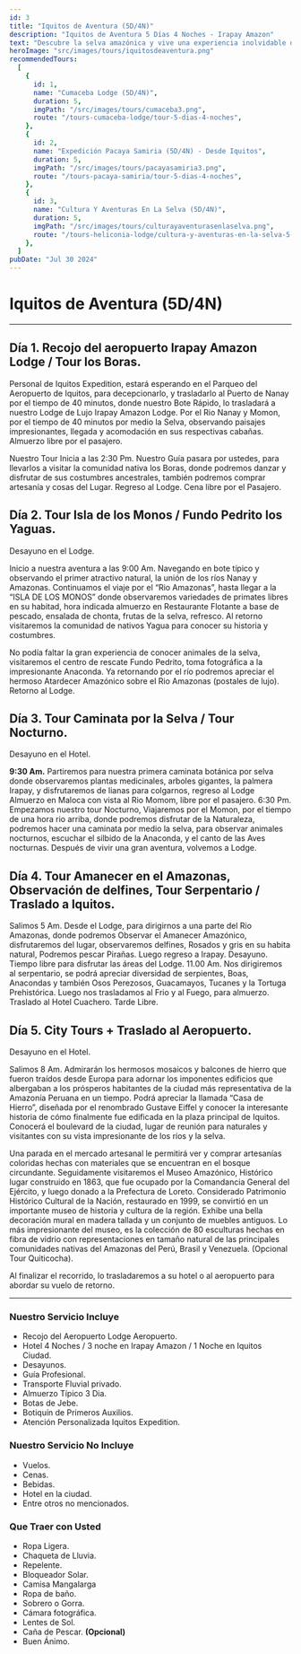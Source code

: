 ```yaml
---
id: 3
title: "Iquitos de Aventura (5D/4N)"
description: "Iquitos de Aventura 5 Días 4 Noches - Irapay Amazon"
text: "Descubre la selva amazónica y vive una experiencia inolvidable donde la exploración, la naturaleza y la emoción convergen."
heroImage: "src/images/tours/iquitosdeaventura.png"
recommendedTours:
  [
    {
      id: 1,
      name: "Cumaceba Lodge (5D/4N)",
      duration: 5,
      imgPath: "/src/images/tours/cumaceba3.png",
      route: "/tours-cumaceba-lodge/tour-5-dias-4-noches",
    },
    {
      id: 2,
      name: "Expedición Pacaya Samiria (5D/4N) - Desde Iquitos",
      duration: 5,
      imgPath: "/src/images/tours/pacayasamiria3.png",
      route: "/tours-pacaya-samiria/tour-5-dias-4-noches",
    },
    {
      id: 3,
      name: "Cultura Y Aventuras En La Selva (5D/4N)",
      duration: 5,
      imgPath: "/src/images/tours/culturayaventurasenlaselva.png",
      route: "/tours-heliconia-lodge/cultura-y-aventuras-en-la-selva-5-dias-4-noches",
    },
  ]
pubDate: "Jul 30 2024"
---
```


# Iquitos de Aventura (5D/4N)

---

## Día 1. Recojo del aeropuerto Irapay Amazon Lodge / Tour los Boras.

Personal de Iquitos Expedition, estará esperando en el Parqueo del Aeropuerto de Iquitos, para decepcionarlo, y trasladarlo al Puerto de Nanay por el tiempo de 40 minutos, donde nuestro Bote Rápido, lo trasladará a nuestro Lodge de Lujo Irapay Amazon Lodge. Por el Rio Nanay y Momon, por el tiempo de 40 minutos por medio la Selva, observando paisajes impresionantes, llegada y acomodación en sus respectivas cabañas. Almuerzo libre por el pasajero.

Nuestro Tour Inicia a las 2:30 Pm. Nuestro Guía pasara por ustedes, para llevarlos a visitar la comunidad nativa los Boras, donde podremos danzar y disfrutar de sus costumbres ancestrales, también podremos comprar artesanía y cosas del Lugar. Regreso al Lodge. Cena libre por el Pasajero.

## Día 2. Tour Isla de los Monos / Fundo Pedrito los Yaguas.

Desayuno en el Lodge.

Inicio a nuestra aventura a las 9:00 Am. Navegando en bote típico y observando el primer atractivo natural, la unión de los ríos Nanay y Amazonas. Continuamos el viaje por el “Rio Amazonas”, hasta llegar a la “ISLA DE LOS MONOS” donde observaremos variedades de primates libres en su habitad, hora indicada almuerzo en Restaurante Flotante a base de pescado, ensalada de chonta, frutas de la selva, refresco. Al retorno visitaremos la comunidad de nativos Yagua para conocer su historia y costumbres.

No podía faltar la gran experiencia de conocer animales de la selva, visitaremos el centro de rescate Fundo Pedrito, toma fotográfica a la impresionante Anaconda. Ya retornando por el río podremos apreciar el hermoso Atardecer Amazónico sobre el Rio Amazonas (postales de lujo). Retorno al Lodge.

## Día 3. Tour Caminata por la Selva / Tour Nocturno.

Desayuno en el Hotel.

**9:30 Am.** Partiremos para nuestra primera caminata botánica por selva donde observaremos plantas medicinales, arboles gigantes, la palmera Irapay, y disfrutaremos de lianas para colgarnos, regreso al Lodge Almuerzo en Maloca con vista al Rio Momom, libre por el pasajero. 6:30 Pm. Empezamos nuestro tour Nocturno, Viajaremos por el Momon, por el tiempo de una hora rio arriba, donde podremos disfrutar de la Naturaleza, podremos hacer una caminata por medio la selva, para observar animales nocturnos, escuchar el silbido de la Anaconda, y el canto de las Aves nocturnas. Después de vivir una gran aventura, volvemos a Lodge.

## Día 4. Tour Amanecer en el Amazonas, Observación de delfines, Tour Serpentario / Traslado a Iquitos.

Salimos 5 Am. Desde el Lodge, para dirigirnos a una parte del Rio Amazonas, donde podremos Observar el Amanecer Amazónico, disfrutaremos del lugar, observaremos delfines, Rosados y gris en su habita natural, Podremos pescar Pirañas. Luego regreso a Irapay. Desayuno. Tiempo libre para disfrutar las áreas del Lodge. 11.00 Am. Nos dirigiremos al serpentario, se podrá apreciar diversidad de serpientes, Boas, Anacondas y también Osos Perezosos, Guacamayos, Tucanes y la Tortuga Prehistórica. Luego nos trasladamos al Frio y al Fuego, para almuerzo. Traslado al Hotel Cuachero. Tarde Libre.

## Día 5. City Tours + Traslado al Aeropuerto.

Desayuno en el Hotel.

Salimos 8 Am. Admirarán los hermosos mosaicos y balcones de hierro que fueron traídos desde Europa para adornar los imponentes edificios que albergaban a los prósperos habitantes de la ciudad más representativa de la Amazonía Peruana en un tiempo. Podrá apreciar la llamada “Casa de Hierro”, diseñada por el renombrado Gustave Eiffel y conocer la interesante historia de cómo finalmente fue edificada en la plaza principal de Iquitos. Conocerá el boulevard de la ciudad, lugar de reunión para naturales y visitantes con su vista impresionante de los ríos y la selva.

Una parada en el mercado artesanal le permitirá ver y comprar artesanías coloridas hechas con materiales que se encuentran en el bosque circundante. Seguidamente visitaremos el Museo Amazónico, Histórico lugar construido en 1863, que fue ocupado por la Comandancia General del Ejército, y luego donado a la Prefectura de Loreto. Considerado Patrimonio Histórico Cultural de la Nación, restaurado en 1999, se convirtió en un importante museo de historia y cultura de la región. Exhibe una bella decoración mural en madera tallada y un conjunto de muebles antiguos. Lo más impresionante del museo, es la colección de 80 esculturas hechas en fibra de vidrio con representaciones en tamaño natural de las principales comunidades nativas del Amazonas del Perú, Brasil y Venezuela. (Opcional Tour Quiticocha).

Al finalizar el recorrido, lo trasladaremos a su hotel o al aeropuerto para abordar su vuelo de retorno.

---

### Nuestro Servicio Incluye

- Recojo del Aeropuerto Lodge Aeropuerto.
- Hotel 4 Noches / 3 noche en Irapay Amazon / 1 Noche en Iquitos Ciudad.
- Desayunos.
- Guía Profesional.
- Transporte Fluvial privado.
- Almuerzo Típico 3 Dia.
- Botas de Jebe.
- Botiquín de Primeros Auxilios.
- Atención Personalizada Iquitos Expedition.

### Nuestro Servicio No Incluye

- Vuelos.
- Cenas.
- Bebidas.
- Hotel en la ciudad.
- Entre otros no mencionados.

### Que Traer con Usted

- Ropa Ligera.
- Chaqueta de Lluvia.
- Repelente.
- Bloqueador Solar.
- Camisa Mangalarga
- Ropa de baño.
- Sobrero o Gorra.
- Cámara fotográfica.
- Lentes de Sol.
- Caña de Pescar. **(Opcional)**
- Buen Ánimo.
